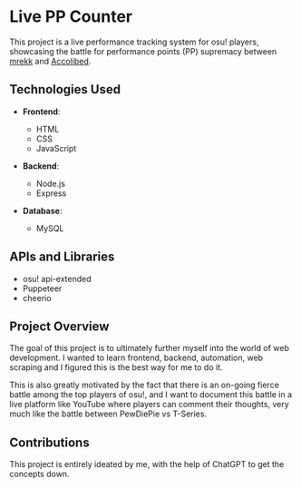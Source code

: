 # Live PP Counter

This project is a live performance tracking system for osu! players, showcasing the battle for performance points (PP) supremacy between [mrekk](https://osu.ppy.sh/users/7562902) and [Accolibed](https://osu.ppy.sh/users/9269034/osu).

## Technologies Used
- **Frontend**:
    - HTML
    - CSS
    - JavaScript

- **Backend**:
    - Node.js
    - Express

- **Database**:
    - MySQL

## APIs and Libraries
- osu! api-extended
- Puppeteer
- cheerio

## Project Overview
The goal of this project is to ultimately further myself into the world of web development. I wanted to learn frontend, backend, automation, web scraping and I figured this is the best way for me to do it.

This is also greatly motivated by the fact that there is an on-going fierce battle among the top players of osu!, and I want to document this battle in a live platform like YouTube where players can comment their thoughts, very much like the battle between PewDiePie vs T-Series.

## Contributions
This project is entirely ideated by me, with the help of ChatGPT to get the concepts down. 